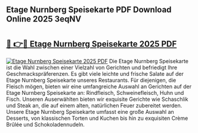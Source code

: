 ## Etage Nurnberg Speisekarte PDF Download Online 2025 3eqNV

# <h2><a href="http://gcalqr.nevu.top/?p=Etage+Nurnberg+Speisekarte">🔗 👉🔴 Etage Nurnberg Speisekarte 2025 PDF</a></h2>

[![Etage Nurnberg Speisekarte 2025 PDF](https://i.imgur.com/dBaPXMq.png)](http://gcalqr.nevu.top/?p=Etage+Nurnberg+Speisekarte)
Die Etage Nurnberg Speisekarte ist die Wahl zwischen einer Vielzahl von Gerichten und befriedigt Ihre Geschmackspräferenzen. Es gibt viele leichte und frische Salate auf der Etage Nurnberg Speisekarte unseres Restaurants. Für diejenigen, die Fleisch mögen, bieten wir eine umfangreiche Auswahl an Gerichten auf der Etage Nurnberg Speisekarte an: Rindfleisch, Schweinefleisch, Huhn und Fisch. Unseren Auserwählten bieten wir exquisite Gerichte wie Schaschlik und Steak an, die auf einem alten, natürlichen Feuer zubereitet werden. Unsere Etage Nurnberg Speisekarte umfasst eine große Auswahl an Desserts, von klassischen Torten und Kuchen bis hin zu exquisiten Crème Brûlée und Schokoladennudeln.
